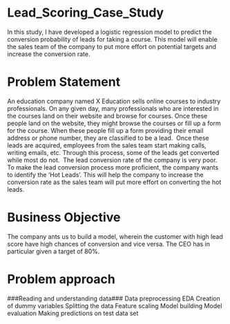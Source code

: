 # Lead_Scoring_Case_Study
In this study, I have developed a logistic regression model to predict the conversion probability of leads for taking a course. This model will enable the sales team of the company to put more effort on potential targets and increase the conversion rate.
# Problem Statement
An education company named X Education sells online courses to industry professionals. On any given day, many professionals who are interested in the courses land on their website and browse for courses. Once these people land on the website, they might browse the courses or fill up a form for the course. When these people fill up a form providing their email address or phone number, they are classified to be a lead. 
 Once these leads are acquired, employees from the sales team start making calls, writing emails, etc. Through this process, some of the leads get converted while most do not. 
The lead conversion rate of the company is very poor. To make the lead conversion process more proficient, the company wants to identify the ‘Hot Leads’.
This will help the company to increase the conversion rate as the sales team will put more effort on converting the hot leads.
# Business Objective
The company ants us to build a model, wherein the customer with high lead score have high chances of conversion and vice versa.
The CEO has in particular given a target of 80%.
# Problem approach
###Reading and understanding data###
Data preprocessing
EDA
Creation of dummy variables
Splitting the data
Feature scaling
Model building
Model evaluation
Making predictions on test data set
